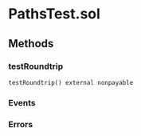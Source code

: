
# PathsTest.sol

## Methods
### testRoundtrip
```solidity
testRoundtrip() external nonpayable
```

### Events

### Errors

